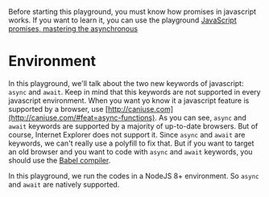 Before starting this playground, you must know how promises in javascript works. If you want to learn it, you can use the playground [JavaScript promises, mastering the asynchronous](https://tech.io/playgrounds/347/javascript-promises-mastering-the-asynchronous)

# Environment

In this playground, we'll talk about the two new keywords of javascript: `async` and `await`. Keep in mind that this keywords are not supported in every javascript environment. When you want yo know it a javascript feature is supported by a browser, use [http://caniuse.com](http://caniuse.com/#feat=async-functions). As you can see, `async` and `await` keywords are supported by a majority of up-to-date browsers. But of course, Internet Explorer does not support it. Since `async` and `await` are keywords, we can't really use a polyfill to fix that. But if you want to target an old browser and you want to code with `async` and `await` keywords, you should use the [Babel compiler](https://babeljs.io/).

In this playground, we run the codes in a NodeJS 8+ environment. So `async` and `await` are natively supported.